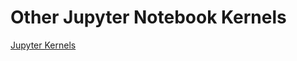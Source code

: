 # Other Jupyter Notebook Kernels

[Jupyter Kernels](https://github.com/jupyter/jupyter/wiki/Jupyter-kernels)


